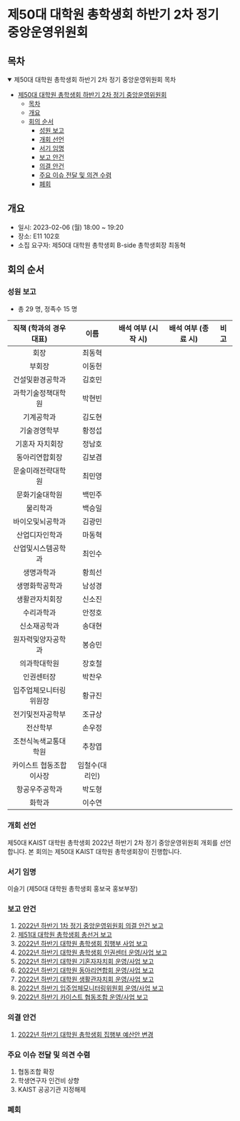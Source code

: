 제50대 대학원 총학생회 하반기 2차 정기 중앙운영위원회 
===

## 목차

<details open>
<summary>제50대 대학원 총학생회 하반기 2차 정기 중앙운영위원회 목차</summary>
  
- [제50대 대학원 총학생회 하반기 2차 정기 중앙운영위원회](#제50대-대학원-총학생회-하반기-2차-정기-중앙운영위원회)
	- [목차](#목차)
	- [개요](#개요)
	- [회의 순서](#회의-순서)
		- [성원 보고](#성원-보고)
		- [개회 선언](#개회-선언)
		- [서기 임명](#서기-임명)
		- [보고 안건](#보고-안건)
		- [의결 안건](#의결-안건)
		- [주요 이슈 전달 및 의견 수렴](#주요-이슈-전달-및-의견-수렴)
		- [폐회](#폐회)
</details>

## 개요 

- 일시: 2023-02-06 (월) 18:00 ~ 19:20
- 장소: E11 102호
- 소집 요구자: 제50대 대학원 총학생회 B-side 총학생회장 최동혁 

## 회의 순서
### 성원 보고

- 총 29 명, 정족수 15 명  

| 직책 (학과의 경우 대표) | 이름 | 배석 여부 (시작 시) | 배석 여부 (종료 시) | 비고 | 
|:---:|:---:|:---:|:---:|:---:|
| 회장 | 최동혁 |  |  | | 
| 부회장 | 이동헌 |  |  | |
| 건설및환경공학과 | 김호민 |  |  | |
| 과학기술정책대학원 | 박현빈 |  |  | |
| 기계공학과 | 김도현 |  |  | |
| 기술경영학부 | 황정섭 |  |  | |
| 기혼자 자치회장 | 정남호 |  |  | |
| 동아리연합회장 | 김보겸 |  |  | |
| 문술미래전략대학원 | 최민영 |  |  | |
| 문화기술대학원 | 백민주 |  |  | |
| 물리학과 | 백승일 |  |  | |
| 바이오및뇌공학과 | 김광민 |  |  | |
| 산업디자인학과 | 마동혁 |  |  | |
| 산업및시스템공학과 | 최인수 |  |  | |
| 생명과학과 | 황희선 |  |  |  |
| 생명화학공학과 | 남성경 |  |  | |
| 생활관자치회장 | 신소진 |  |  | |
| 수리과학과 | 안정호 |  |  | |
| 신소재공학과 | 송대현 |  |  | |
| 원자력및양자공학과 | 봉승민 |  |  | |
| 의과학대학원 | 장호철 |  |  | |
| 인권센터장 | 박찬우 |  |  | |
| 입주업체모니터링위원장 | 황규진 |  |  | |
| 전기및전자공학부 | 조규상 |  |  | |
| 전산학부 | 손우정 |  |  | |
| 조천식녹색교통대학원 | 추창엽 |  |  | |
| 카이스트 협동조합 이사장 | 임철수(대리인) |  |  | |
| 항공우주공학과 | 박도형 |  |  | |
| 화학과 | 이수연 |  |  | |

### 개회 선언
제50대 KAIST 대학원 총학생회 2022년 하반기 2차 정기 중앙운영위원회 개회를 선언합니다. 본 회의는 제50대 KAIST 대학원 총학생회장이 진행합니다.

### 서기 임명
이슬기 (제50대 대학원 총학생회 홍보국 홍보부장) 

### 보고 안건
1. [2022년 하반기 1차 정기 중앙운영위원회 의결 안건 보고](보고안건/2022년-하반기-1차-정기-중앙운영위원회-의결-안건-보고.md)
2. [제51대 대학원 총학생회 총선거 보고](보고안건/제51대-중선관위-중운위-보고.md)
3. [2022년 하반기 대학원 총학생회 집행부 사업 보고](보고안건/2022년-하반기-대학원-총학생회-집행부-사업-보고.md)
4. [2022년 하반기 대학원 총학생회 인권센터 운영/사업 보고](보고안건/2022년-하반기-대학원-총학생회-인권센터-운영-사업-보고.md)
5. [2022년 하반기 대학원 기혼자자치회 운영/사업 보고](보고안건/2022년-하반기-대학원-기혼자자치회-운영-사업-보고.md)
6. [2022년 하반기 대학원 동아리연합회 운영/사업 보고](보고안건/2022년-하반기-대학원-동아리연합회-운영-사업-보고.md)
7. [2022년 하반기 대학원 생활관자치회 운영/사업 보고](보고안건/2022년-하반기-대학원-생활관자치회-운영-사업-보고.md)
8. [2022년 하반기 입주업체모니터링위원회 운영/사업 보고](보고안건/2022년-하반기-입주업체모니터링위원회-운영-사업-보고.md)
9. [2022년 하반기 카이스트 협동조합 운영/사업 보고](보고안건/2022년-하반기-카이스트-협동조합-운영-사업-보고.md)

### 의결 안건
1. [2022년 하반기 대학원 총학생회 집행부 예산안 변경](의결안건/2022년-하반기-대학원-총학생회-집행부-예산안-변경.md)

### 주요 이슈 전달 및 의견 수렴
1. 협동조합 확장
2. 학생연구자 인건비 상향
3. KAIST 공공기관 지정해제

### 폐회

